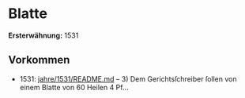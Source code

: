 # Blatte

**Ersterwähnung:** 1531

## Vorkommen
- 1531: [jahre/1531/README.md](../jahre/1531/README.md) – 3) Dem Gerichtsſchreiber ſollen von einem Blatte von
60 Heilen 4 Pf...
